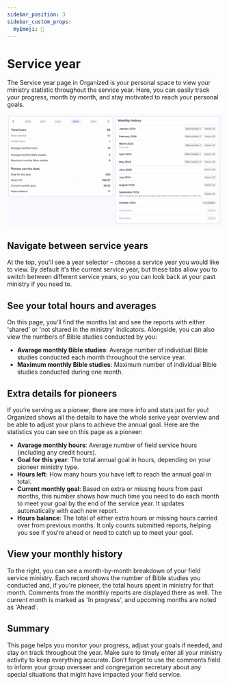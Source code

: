 ```yaml
---
sidebar_position: 3
sidebar_custom_props:
  myEmoji: 📅
---
```


# Service year

The Service year page in Organized is your personal space to view your ministry statistic throughout the service year. Here, you can easily track your progress, month by month, and stay motivated to reach your personal goals.

![Service year history in Organized for both publishers and pioneers](./img/service-year-history.png)

## Navigate between service years

At the top, you'll see a year selector – choose a service year you would like to view. By default it's the current service year, but these tabs allow you to switch between different service years, so you can look back at your past ministry if you need to.

## See your total hours and averages

On this page, you’ll find the months list and see the reports with either 'shared' or 'not shared in the ministry' indicators. Alongside, you can also view the numbers of Bible studies conducted by you:

- **Avarage monthly Bible studies**: Average number of individual Bible studies conducted each month throughout the service year.
- **Maximum monthly Bible studies**: Maximum number of individual Bible studies conducted during one month.

## Extra details for pioneers

If you’re serving as a pioneer, there are more info and stats just for you! Organized shows all the details to have the whole serive year overview and be able to adjust your plans to achieve the annual goal. Here are the statistics you can see on this page as a pioneer:

- **Avarage monthly hours**: Average number of field service hours (including any credit hours).
- **Goal for this year**: The total annual goal in hours, depending on your pioneer ministry type.
- **Hours left**: How many hours you have left to reach the annual goal in total.
- **Current monthly goal**: Based on extra or missing hours from past months, this number shows how much time you need to do each month to meet your goal by the end of the service year. It updates automatically with each new report.
- **Hours balance**: The total of either extra hours or missing hours carried over from previous months. It only counts submitted reports, helping you see if you're ahead or need to catch up to meet your goal.

## View your monthly history

To the right, you can see a month-by-month breakdown of your field service ministry. Each record shows the number of Bible studies you conducted and, if you're pioneer, the total hours spent in ministry for that month. Comments from the monthly reports are displayed there as well. The current month is marked as 'In progress', and upcoming months are noted as 'Ahead'.

## Summary

This page helps you monitor your progress, adjust your goals if needed, and stay on track throughout the year. Make sure to timely enter all your ministry activity to keep everything accurate. Don’t forget to use the comments field to inform your group overseer and congregation secretary about any special situations that might have impacted your field service.